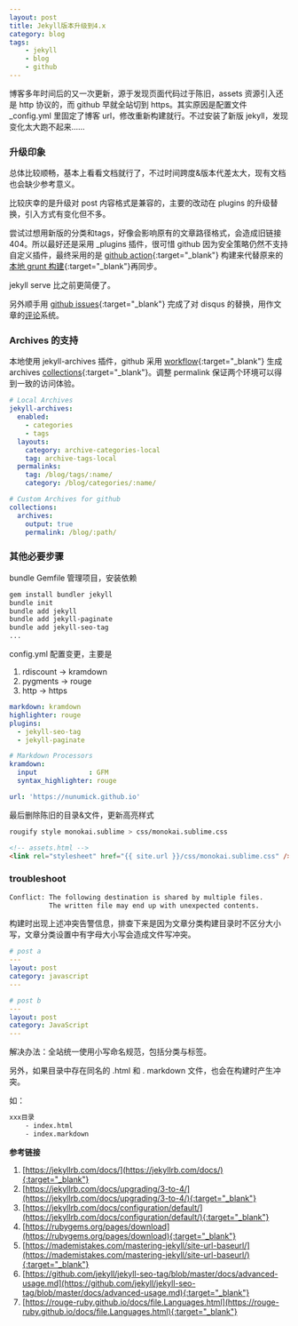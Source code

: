 ```yaml
---
layout: post
title: Jekyll版本升级到4.x
category: blog
tags:
    - jekyll
    - blog
    - github
---
```


博客多年时间后的又一次更新，源于发现页面代码过于陈旧，assets 资源引入还是 http 协议的，而 github 早就全站切到 https。其实原因是配置文件 _config.yml 里固定了博客 url，修改重新构建就行。不过安装了新版 jekyll，发现变化太大跑不起来……

### 升级印象

总体比较顺畅，基本上看看文档就行了，不过时间跨度&版本代差太大，现有文档也会缺少参考意义。

比较庆幸的是升级对 post 内容格式是兼容的，主要的改动在 plugins 的升级替换，引入方式有变化但不多。

尝试过想用新版的分类和tags，好像会影响原有的文章路径格式，会造成旧链接 404。所以最好还是采用 _plugins 插件，很可惜 github 因为安全策略仍然不支持自定义插件，最终采用的是 [github action](https://github.com/nunumick/jekyll-blog-archive-workflow){:target="_blank"} 构建来代替原来的[本地 grunt 构建](/blog/2014/01/16/use-grunt-with-jekyll.html){:target="_blank"}再同步。

jekyll serve 比之前更简便了。

另外顺手用 [github issues](https://utteranc.es/?installation_id=39629941&setup_action=install){:target="_blank"} 完成了对 disqus 的替换，用作文章的[评论](#PostComments)系统。

<!--more-->

### Archives 的支持

本地使用 jekyll-archives 插件，github 采用 [workflow](https://github.com/features/actions){:target="_blank"} 生成 archives [collections](https://jekyllrb.com/docs/collections/){:target="_blank"}。调整 permalink 保证两个环境可以得到一致的访问体验。

```yaml
# Local Archives
jekyll-archives:
  enabled:
    - categories
    - tags
  layouts:
    category: archive-categories-local
    tag: archive-tags-local
  permalinks:
    tag: /blog/tags/:name/
    category: /blog/categories/:name/

# Custom Archives for github
collections:
  archives:
    output: true
    permalink: /blog/:path/
```

### 其他必要步骤

bundle Gemfile 管理项目，安装依赖

```bash
gem install bundler jekyll
bundle init
bundle add jekyll
bundle add jekyll-paginate
bundle add jekyll-seo-tag
...
```

config.yml 配置变更，主要是

1. rdiscount -> kramdown
2. pygments -> rouge
3. http -> https

```yaml
markdown: kramdown
highlighter: rouge
plugins:
  - jekyll-seo-tag
  - jekyll-paginate

# Markdown Processors
kramdown:
  input             : GFM
  syntax_highlighter: rouge

url: 'https://nunumick.github.io'
```

最后删除陈旧的目录&文件，更新高亮样式

```bash
rougify style monokai.sublime > css/monokai.sublime.css
```

```html
<!-- assets.html -->
<link rel="stylesheet" href="{{ site.url }}/css/monokai.sublime.css" />
```

### troubleshoot

```bash
Conflict: The following destination is shared by multiple files.
          The written file may end up with unexpected contents.
```

构建时出现上述冲突告警信息，排查下来是因为文章分类构建目录时不区分大小写，文章分类设置中有字母大小写会造成文件写冲突。

```yaml
# post a
---
layout: post
category: javascript
---

# post b
---
layout: post
category: JavaScript
---
```

解决办法：全站统一使用小写命名规范，包括分类与标签。

另外，如果目录中存在同名的 .html 和 . markdown 文件，也会在构建时产生冲突。

如：

```bash
xxx目录
    - index.html
    - index.markdown
```


**参考链接**

1. [https://jekyllrb.com/docs/](https://jekyllrb.com/docs/){:target="_blank"}
2. [https://jekyllrb.com/docs/upgrading/3-to-4/](https://jekyllrb.com/docs/upgrading/3-to-4/){:target="_blank"}
3. [https://jekyllrb.com/docs/configuration/default/](https://jekyllrb.com/docs/configuration/default/){:target="_blank"}
4. [https://rubygems.org/pages/download](https://rubygems.org/pages/download){:target="_blank"}
5. [https://mademistakes.com/mastering-jekyll/site-url-baseurl/](https://mademistakes.com/mastering-jekyll/site-url-baseurl/){:target="_blank"}
6. [https://github.com/jekyll/jekyll-seo-tag/blob/master/docs/advanced-usage.md](https://github.com/jekyll/jekyll-seo-tag/blob/master/docs/advanced-usage.md){:target="_blank"}
7. [https://rouge-ruby.github.io/docs/file.Languages.html](https://rouge-ruby.github.io/docs/file.Languages.html){:target="_blank"}
